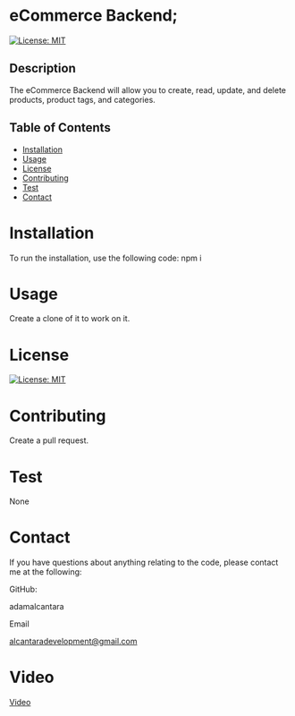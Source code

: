 # eCommerce Backend;
  [![License: MIT](https://img.shields.io/badge/License-MIT-yellow.svg)](https://opensource.org/licenses/MIT)

  ## Description 
The eCommerce Backend will allow you to create, read, update, and delete products, product tags, and categories.
  ## Table of Contents 

  * [Installation](#installation)
  * [Usage](#usage)
  * [License](#license)
  * [Contributing](#contributing)
  * [Test](#test)
  * [Contact](#contact)

  # Installation
  To run the installation, use the following code:
  npm i

  # Usage
  Create a clone of it to work on it.


  # License
  [![License: MIT](https://img.shields.io/badge/License-MIT-yellow.svg)](https://opensource.org/licenses/MIT)
  
  # Contributing
  Create a pull request.

  # Test
  None

  # Contact
  If you have questions about anything relating to the code, please contact me at the following: 

  
  GitHub: 

  adamalcantara 

  Email 

  alcantaradevelopment@gmail.com 

  # Video
  [Video](https://drive.google.com/file/d/1XmilbPJ2QDyiW_VO7haCRIt8_TZJxyy0/view)

  
